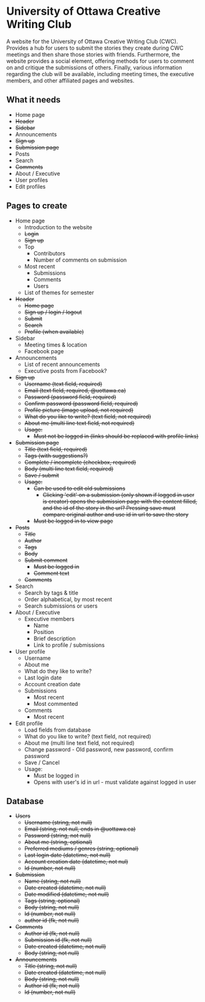 # University of Ottawa Creative Writing Club

A website for the University of Ottawa Creative Writing Club (CWC). Provides a hub for users to submit the stories they create during CWC meetings and then share those stories with friends. Furthermore, the website provides a social element, offering methods for users to comment on and critique the submissions of others. Finally, various information regarding the club will be available, including meeting times, the executive members, and other affiliated pages and websites.

## What it needs

* Home page
* ~~Header~~
* ~~Sidebar~~
* Announcements
* ~~Sign up~~
* ~~Submission page~~
* Posts
* Search
* ~~Comments~~
* About / Executive
* User profiles
* Edit profiles

## Pages to create

* Home page
  * Introduction to the website
  * ~~Login~~
  * ~~Sign up~~
  * Top
    * Contributors
    * Number of comments on submission
  * Most recent
    * Submissions
    * Comments
    * Users
  * List of themes for semester
* ~~Header~~
  * ~~Home page~~
  * ~~Sign up / login / logout~~
  * ~~Submit~~
  * ~~Search~~
  * ~~Profile (when available)~~
* Sidebar
  * Meeting times & location
  * Facebook page
* Announcements
  * List of recent announcements
  * Executive posts from Facebook?
* ~~Sign up~~
  * ~~Username (text field, required)~~
  * ~~Email (text field, required, @uottawa.ca)~~
  * ~~Password (password field, required)~~
  * ~~Confirm password (password field, required)~~
  * ~~Profile picture (image upload, not required)~~
  * ~~What do you like to write? (text field, not required)~~
  * ~~About me (multi line text field, not required)~~
  * ~~Usage:~~
    * ~~Must not be logged in (links should be replaced with profile links)~~
* ~~Submission page~~
  * ~~Title (text field, required)~~
  * ~~Tags (with suggestions?)~~
  * ~~Complete / incomplete (checkbox, required)~~
  * ~~Body (multi line text field, required)~~
  * ~~Save / submit~~
  * ~~Usage:~~
    * ~~Can be used to edit old submissions~~
      * ~~Clicking 'edit' on a submission (only shown if logged in user is creator) opens the submission page with the content filled, and the id of the story in the url? Pressing save must compare original author and use id in url to save the story~~
    * ~~Must be logged in to view page~~
* ~~Posts~~
  * ~~Title~~
  * ~~Author~~
  * ~~Tags~~
  * ~~Body~~
  * ~~Submit comment~~
    * ~~Must be logged in~~
    * ~~Comment text~~
  * ~~Comments~~
* Search
  * Search by tags & title
  * Order alphabetical, by most recent
  * Search submissions or users
* About / Executive
  * Executive members
    * Name
    * Position
    * Brief description
    * Link to profile / submissions
* User profile
  * Username
  * About me
  * What do they like to write?
  * Last login date
  * Account creation date
  * Submissions
    * Most recent
    * Most commented
  * Comments
    * Most recent
* Edit profile
  * Load fields from database
  * What do you like to write? (text field, not required)
  * About me (multi line text field, not required)
  * Change password - Old password, new password, confirm password
  * Save / Cancel
  * Usage:
    * Must be logged in
    * Opens with user's id in url - must validate against logged in user

## Database

* ~~Users~~
  * ~~Username (string, not null)~~
  * ~~Email (string, not null, ends in @uottawa.ca)~~
  * ~~Password (string, not null)~~
  * ~~About me (string, optional)~~
  * ~~Preferred mediums / genres (string, optional)~~
  * ~~Last login date (datetime, not null)~~
  * ~~Account creation date (datetime, not nul)~~
  * ~~Id (number, not null)~~
* ~~Submission~~
  * ~~Name (string, not null)~~
  * ~~Date created (datetime, not null)~~
  * ~~Date modified (datetime, not null)~~
  * ~~Tags (string, optional)~~
  * ~~Body (string, not null)~~
  * ~~Id (number, not null)~~
  * ~~author id (fk, not null)~~
* ~~Comments~~
  * ~~Author id (fk, not null)~~
  * ~~Submission id (fk, not null)~~
  * ~~Date created (datetime, not null)~~
  * ~~Body (string, not null)~~
* ~~Announcements~~
  * ~~Title (string, not null)~~
  * ~~Date created (datetime, not null)~~
  * ~~Body (string, not null)~~
  * ~~Author id (fk, not null)~~
  * ~~Id (number, not null)~~
